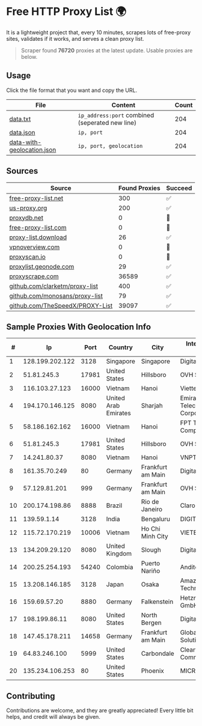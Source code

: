 
# Free HTTP Proxy List 🌍

It is a lightweight project that, every 10 minutes, scrapes lots of free-proxy sites, validates if it works, and serves a clean proxy list.


> Scraper found **76720** proxies at the latest update. Usable proxies are below.

## Usage

Click the file format that you want and copy the URL.


|File|Content|Count|
|----|-------|-----|
|[data.txt](https://raw.githubusercontent.com/themiralay/Proxy-List-World/master/data.txt)|`ip_address:port` combined (seperated new line)|204|
|[data.json](https://raw.githubusercontent.com/themiralay/Proxy-List-World/master/data.json)|`ip, port`|204|
|[data-with-geolocation.json](https://raw.githubusercontent.com/themiralay/Proxy-List-World/master/data-with-geolocation.json)|`ip, port, geolocation`|204|

## Sources

|Source|Found Proxies|Succeed|
|------|-------------|-------|
|[free-proxy-list.net](https://free-proxy-list.net)|300|✅|
|[us-proxy.org](https://www.us-proxy.org)|200|✅|
|[proxydb.net](http://proxydb.net)|0|🚫|
|[free-proxy-list.com](https://free-proxy-list.com/?page=&port=&type%5B%5D=http&type%5B%5D=https&up_time=0&search=Search)|0|🚫|
|[proxy-list.download](https://www.proxy-list.download/HTTP)|26|✅|
|[vpnoverview.com](https://vpnoverview.com/privacy/anonymous-browsing/free-proxy-servers)|0|🚫|
|[proxyscan.io](https://www.proxyscan.io)|0|🚫|
|[proxylist.geonode.com](https://proxylist.geonode.com/api/proxy-list?limit=300&page=1&sort_by=lastChecked&sort_type=desc&protocols=http,https)|29|✅|
|[proxyscrape.com](https://api.proxyscrape.com/v2/?request=displayproxies&protocol=http&timeout=10000&country=all&ssl=all&anonymity=all)|36589|✅|
|[github.com/clarketm/proxy-list](https://raw.githubusercontent.com/clarketm/proxy-list/master/proxy-list-raw.txt)|400|✅|
|[github.com/monosans/proxy-list](https://raw.githubusercontent.com/monosans/proxy-list/main/proxies/http.txt)|79|✅|
|[github.com/TheSpeedX/PROXY-List](https://raw.githubusercontent.com/TheSpeedX/PROXY-List/master/http.txt)|39097|✅|


## Sample Proxies With Geolocation Info

|#|Ip|Port|Country|City|Internet Service Provider|
|-|--|----|-------|----|-------------------------|
|1|128.199.202.122|3128|Singapore|Singapore|DigitalOcean, LLC|
|2|51.81.245.3|17981|United States|Hillsboro|OVH SAS|
|3|116.103.27.123|16000|Vietnam|Hanoi|Viettel Corporation|
|4|194.170.146.125|8080|United Arab Emirates|Sharjah|Emirates Telecommunications Corporation|
|5|58.186.162.162|16000|Vietnam|Hanoi|FPT Telecom Company|
|6|51.81.245.3|17981|United States|Hillsboro|OVH SAS|
|7|14.241.80.37|8080|Vietnam|Hanoi|VNPT|
|8|161.35.70.249|80|Germany|Frankfurt am Main|DigitalOcean, LLC|
|9|57.129.81.201|999|Germany|Frankfurt am Main|OVH SAS|
|10|200.174.198.86|8888|Brazil|Rio de Janeiro|Claro S.A|
|11|139.59.1.14|3128|India|Bengaluru|DIGITALOCEAN|
|12|115.72.170.219|10006|Vietnam|Ho Chi Minh City|VIETELmetro|
|13|134.209.29.120|8080|United Kingdom|Slough|DigitalOcean, LLC|
|14|200.25.254.193|54240|Colombia|Puerto Nariño|Anditel S.A.S.|
|15|13.208.146.185|3128|Japan|Osaka|Amazon Technologies Inc.|
|16|159.69.57.20|8880|Germany|Falkenstein|Hetzner Online GmbH|
|17|198.199.86.11|8080|United States|North Bergen|DigitalOcean, LLC|
|18|147.45.178.211|14658|Germany|Frankfurt am Main|Global Connectivity Solutions LLP|
|19|64.83.246.100|5999|United States|Carbondale|Clearwave Communications|
|20|135.234.106.253|80|United States|Phoenix|MICROSOFT|



## Contributing

Contributions are welcome, and they are greatly appreciated! Every
little bit helps, and credit will always be given.

